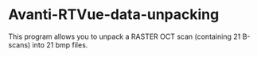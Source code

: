 # Avanti-RTVue-data-unpacking
This program allows you to unpack a RASTER OCT scan (containing 21 B-scans) into 21 bmp files.
